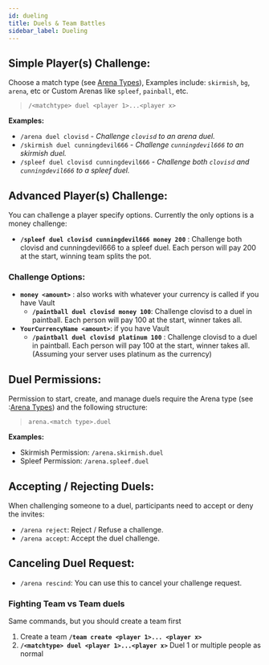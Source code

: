 ```yaml
---
id: dueling
title: Duels & Team Battles
sidebar_label: Dueling
---
```

## Simple Player(s) Challenge:
Choose a match type (see [Arena Types](https://docs.battleplugins.org/docs/ba/arenas#arena-types)), Examples include: `skirmish`, `bg`, `arena`, etc or Custom Arenas like `spleef`, `painball`, etc.

> `/<matchtype> duel <player 1>...<player x>`

**Examples:**
-   `/arena duel clovisd` - *Challenge `clovisd` to an arena duel.*
-   `/skirmish duel cunningdevil666` - *Challenge `cunningdevil666` to an skirmish duel.*
-   `/spleef duel clovisd cunningdevil666` - *Challenge both `clovisd` and `cunningdevil666` to a spleef duel.*

## Advanced Player(s) Challenge:
You can challenge a player specify options. Currently the only options is a money challenge:

-   **`/spleef duel clovisd cunningdevil666 money 200`** : Challenge both clovisd and cunningdevil666 to a spleef duel. Each person will pay 200 at the start, winning team splits the pot.
### Challenge Options:
-   **`money <amount>`** : also works with whatever your currency is called if you have Vault
    -   **`/paintball duel clovisd money 100`**: Challenge clovisd to a duel in paintball. Each person will pay 100 at the start, winner takes all.
-   **`YourCurrencyName <amount>`**: if you have Vault
    -   **`/paintball duel clovisd platinum 100`** : Challenge clovisd to a duel in paintball. Each person will pay 100 at the start, winner takes all. (Assuming your server uses platinum as the currency)

## Duel Permissions:
Permission to start, create, and manage duels require the Arena type (see :[Arena Types](https://docs.battleplugins.org/docs/ba/arenas#arena-types)) and the following structure:
> `arena.<match type>.duel`

**Examples:**
-   Skirmish Permission: `/arena.skirmish.duel`
-   Spleef Permission: `/arena.spleef.duel`

## Accepting / Rejecting Duels:
When challenging someone to a duel, participants need to accept or deny the invites:
-   `/arena reject`: Reject / Refuse a challenge.
-   `/arena accept`: Accept the duel challenge.

## Canceling Duel Request:
-   `/arena rescind`: You can use this to cancel your challenge request.

### Fighting Team vs Team duels
Same commands, but you should create a team first
1.  Create a team  **`/team create <player 1>... <player x>`**
2.  **`/<matchtype> duel <player 1>...<player x>`**  Duel 1 or multiple people as normal
